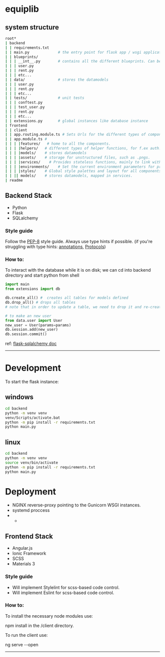 # equiplib

system structure
----
```bash
root*
| backend
| | requirements.txt 
| | main.py				# the entry point for flask app / wsgi application
| | blueprints/
| | | __int__.py        # contains all the different blueprints. Can behave as a "feature toggle"
| | | user.py
| | | rent.py
| | | etc...
| | data/				# stores the datamodels
| | | user.py
| | | rent.py
| | | etc...
| | tests/				# unit tests
| | | conftest.py
| | | test_user.py
| | | rent.py
| | | etc...
| | extensions.py		# global instances like database instance
| frontend
| | client 
| | app.routing.module.ts # Sets Urls for the different types of components. Note that components can have nested children components.
| | app.module.ts # 
| | | |features/   # home to all the components.
| | | |helpers/   # different types of helper functions, for f.ex auth.gard.
| | | |models/    # stores datamodels
| | | |assets/    # storage for unstructured files, such as .pngs.
| | | |services/    # Provides stateless functions, mainly to link with the backend.
| | | |environments/    # Set the current environment parameters for prod / dev.
| | | |styles/    # Global style palettes and layout for all components.
| | || models/    # stores datamodels, mapped in services.
| readme
```

## Backend Stack
* Python
* Flask
* SQLalchemy

### Style guide
Follow the [PEP-8](https://peps.python.org/pep-0008/) style guide.
Always use type hints if possible.
(if you're struggling with type hints: [annotations](https://docs.python.org/3/howto/annotations.html), [Protocols](https://peps.python.org/pep-0544/))

### How to:

To interact with the database while it is on disk;
we can cd into backend directory and start python from shell
```python
import main
from extensions import db

db.create_all() #  creates all tables for models defined
db.drop_all() # drops all tables
# note that in order to update a table, we need to drop it and re-create it

# to make an new user
from data.user import User
new_user = User(params=params)
db.session.add(new_user)
db.session.commit()
```
ref: [flask-sqlalchemy doc](https://flask-sqlalchemy.palletsprojects.com/en/2.x/quickstart/)

----

# Development
To start the flask instance:

## windows
```bash
cd backend
python -m venv venv
venv/Scripts/activate.bat
python -m pip install -r requirements.txt
python main.py
```

## linux
```bash
cd backend
python -m venv venv
source venv/bin/activate
python -m pip install -r requirements.txt
python main.py
```

# Deployment
* NGINX reverse-proxy pointing to the Gunicorn WSGI instances.
* systemd proccess
* * 

## Frontend Stack
* Angular.js
* Ionic Framework
* SCSS
* Materials 3

### Style guide
* Will implement Stylelint for scss-based code control.
* Will implement Eslint for scss-based code control.
### How to:

To install the necessary node modules use:

npm install in the /client directory.

To run the client use:

ng serve --open

----
